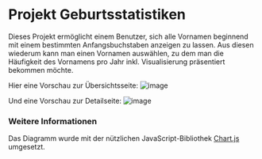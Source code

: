 # Projekt Geburtsstatistiken
Dieses Projekt ermöglicht einem Benutzer, sich alle Vornamen beginnend mit einem bestimmten Anfangsbuchstaben anzeigen zu lassen.
Aus diesen wiederum kann man einen Vornamen auswählen, zu dem man die Häufigkeit des Vornamens pro Jahr inkl. Visualisierung präsentiert bekommen möchte.

Hier eine Vorschau zur Übersichtsseite:
![image](https://github.com/julienco03/webdev/assets/85078802/e28082e5-d8ac-4003-b965-96d2c83a6477)

Und eine Vorschau zur Detailseite:
![image](https://github.com/julienco03/webdev/assets/85078802/976ffafe-38f3-40a7-9993-3b326f978e5e)

### Weitere Informationen
Das Diagramm wurde mit der nützlichen JavaScript-Bibliothek [Chart.js](https://www.chartjs.org/) umgesetzt.
